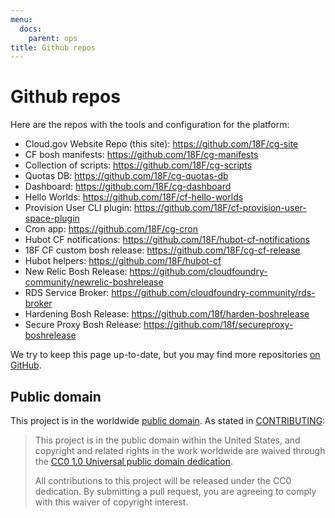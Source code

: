 ```yaml
---
menu:
  docs:
    parent: ops
title: Github repos
---
```


# Github repos
Here are the repos with the tools and configuration for the platform:

- Cloud.gov Website Repo (this site): https://github.com/18F/cg-site
- CF bosh manifests: https://github.com/18F/cg-manifests
- Collection of scripts: https://github.com/18F/cg-scripts
- Quotas DB: https://github.com/18F/cg-quotas-db
- Dashboard: https://github.com/18F/cg-dashboard
- Hello Worlds: https://github.com/18F/cf-hello-worlds
- Provision User CLI plugin: https://github.com/18F/cf-provision-user-space-plugin
- Cron app: https://github.com/18F/cg-cron
- Hubot CF notifications: https://github.com/18F/hubot-cf-notifications
- 18F CF custom bosh release: https://github.com/18F/cg-cf-release
- Hubot helpers: https://github.com/18F/hubot-cf
- New Relic Bosh Release: https://github.com/cloudfoundry-community/newrelic-boshrelease
- RDS Service Broker: https://github.com/cloudfoundry-community/rds-broker
- Hardening Bosh Release: https://github.com/18f/harden-boshrelease
- Secure Proxy Bosh Release: https://github.com/18f/secureproxy-boshrelease

We try to keep this page up-to-date, but you may find more repositories [on GitHub](https://github.com/search?o=desc&q=user%3A18F+%28cf+OR+cg+OR+%22cloud+foundry%22+OR+cloud.gov%29+NOT+cfn&ref=searchresults&s=updated&type=Repositories&utf8=%E2%9C%93).

## Public domain

This project is in the worldwide [public domain](https://github.com/18F/cg-site/blob/master/LICENSE.md). As stated in [CONTRIBUTING](https://github.com/18F/cg-site/blob/master/CONTRIBUTING.md):

> This project is in the public domain within the United States, and copyright and related rights in the work worldwide are waived through the [CC0 1.0 Universal public domain dedication](https://creativecommons.org/publicdomain/zero/1.0/).
>
> All contributions to this project will be released under the CC0 dedication. By submitting a pull request, you are agreeing to comply with this waiver of copyright interest.
